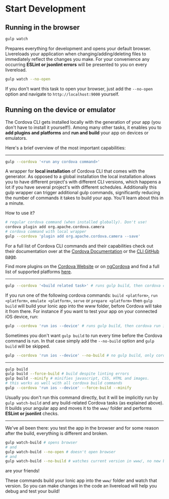 # Start Development

## Running in the browser
```sh
gulp watch
```
Prepares everything for development and opens your default browser. Livereloads your application when changing/adding/deleting files to immediately reflect the changes you make. For your convenience any occurring **ESLint or jsonlint errors** will be presented to you on every livereload.

```sh
gulp watch --no-open
```
If you don't want this task to open your browser, just add the `--no-open` option and navigate to `http://localhost:9000` yourself.

## Running on the device or emulator
The Cordova CLI gets installed locally with the generation of your app (you don't have to install it yourself!). Among many other tasks, it enables you to **add plugins and platforms** and **run and build** your app on devices or emulators.

Here's a brief overview of the most important capabilities:

---

```sh
gulp --cordova '<run any cordova command>'
```
A wrapper for **local installation** of Cordova CLI that comes with the generator. As opposed to a global installation the local installation allows you to have different project's with different CLI versions, which happens a lot if you have several project's with different schedules. Additionally this gulp wrapper can trigger additional gulp commands, significantly reducing the number of commands it takes to build your app. You'll learn about this in a minute.

How to use it?

```sh
# regular cordova command (when installed globally). Don't use!
cordova plugin add org.apache.cordova.camera
# cordova command with local wrapper
gulp --cordova 'plugin add org.apache.cordova.camera --save'
```

For a full list of Cordova CLI commands and their capabilities check out their documentation over at the [Cordova Documentation](https://cordova.apache.org/docs/en/dev/guide/cli/index.html) or the [CLI GitHub page](https://github.com/apache/cordova-cli/).

Find more plugins on the [Cordova Website](https://cordova.apache.org/plugins/) or on [ngCordova](http://ngcordova.com/docs/plugins/) and find a full list of supported platforms [here](https://cordova.apache.org/docs/en/latest/guide/platforms/index.html).

---

```sh
gulp --cordova '<build related task>' # runs gulp build, then cordova command
```

If you run one of the following cordova commands: `build <platform>`, `run <platform>`, `emulate <platform>`, `serve` or `prepare <platform>` then `gulp build` will build your Ionic app into the www folder, before Cordova will take it from there. For instance if you want to test your app on your connected iOS device, run:
```sh
gulp --cordova 'run ios --device' # runs gulp build, then cordova run ios
```
Sometimes you don't want `gulp build` to run every time before the Cordova command is run. In that case simply add the `--no-build` option and `gulp build` will be skipped.
```sh
gulp --cordova 'run ios --device' --no-build # no gulp build, only cordova run ios
```

---

```sh
gulp build
gulp build --force-build # build despite linting errors
gulp build --minify # minifies javascript, CSS, HTML and images.
# this works as well with all cordova build commands
gulp --cordova 'run ios --device' --force-build --minify
```
Usually you don't run this command directly, but it will be implicitly run by `gulp watch-build` and any build-related Cordova tasks (as explained above). It builds your angular app and moves it to the `www/` folder and performs **ESLint or jsonlint** checks.

---

We've all been there: you test the app in the browser and for some reason after the build, everything is different and broken.
```sh
gulp watch-build # opens browser
# and
gulp watch-build --no-open # doesn't open browser
# and
gulp watch-build --no-build # watches current version in www/, no new build
```
are your friends!

These commands build your Ionic app into the `www/` folder and watch that version. So you can make changes in the code an livereload will help you debug and test your build!
